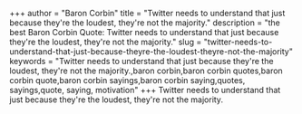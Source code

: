 +++
author = "Baron Corbin"
title = "Twitter needs to understand that just because they're the loudest, they're not the majority."
description = "the best Baron Corbin Quote: Twitter needs to understand that just because they're the loudest, they're not the majority."
slug = "twitter-needs-to-understand-that-just-because-theyre-the-loudest-theyre-not-the-majority"
keywords = "Twitter needs to understand that just because they're the loudest, they're not the majority.,baron corbin,baron corbin quotes,baron corbin quote,baron corbin sayings,baron corbin saying,quotes, sayings,quote, saying, motivation"
+++
Twitter needs to understand that just because they're the loudest, they're not the majority.

